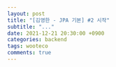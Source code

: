 ```yaml
---
layout: post
title: "[김영한 - JPA 기본] #2 시작"
subtitle: "..."
date: 2021-12-21 20:30:00 +0900
categories: backend
tags: wooteco
comments: true
---
```

